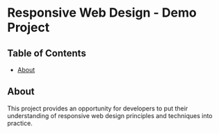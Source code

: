 # Responsive Web Design - Demo Project

## Table of Contents
- [About](#about)

## About
This project provides an opportunity for developers to put their understanding of responsive web design principles and techniques into practice.
